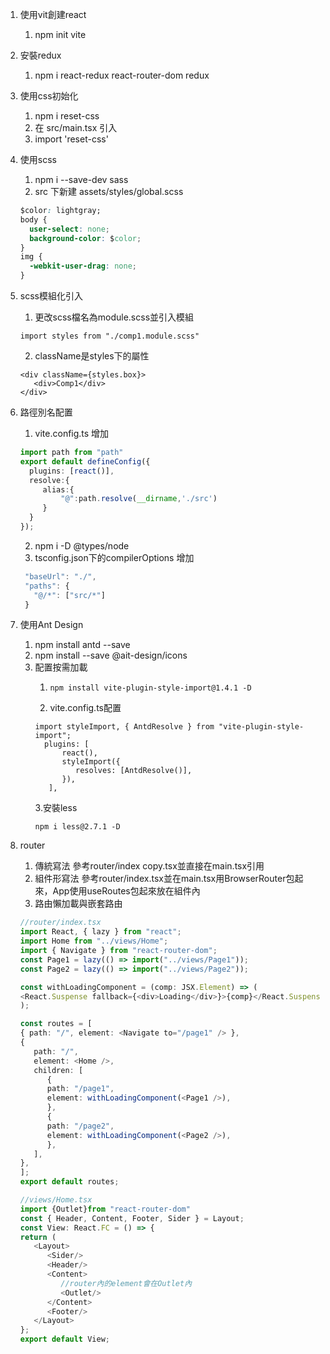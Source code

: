 1. 使用vit創建react
   1. npm init vite
2. 安裝redux
   1. npm i react-redux react-router-dom redux
3. 使用css初始化
   1. npm i reset-css
   2. 在 src/main.tsx 引入
   3. import 'reset-css'
4. 使用scss
   1. npm i --save-dev sass
   2. src 下新建 assets/styles/global.scss
   ```css
   $color: lightgray;
   body {
     user-select: none;
     background-color: $color;
   }
   img {
     -webkit-user-drag: none;
   }
   ```
5. scss模組化引入
   1. 更改scss檔名為module.scss並引入模組
   ```
   import styles from "./comp1.module.scss"
   ```
   2. className是styles下的屬性
   ```
   <div className={styles.box}>
      <div>Comp1</div>
   </div>
   ```
6. 路徑別名配置

   1. vite.config.ts 增加

   ```typescript
   import path from "path"
   export default defineConfig({
     plugins: [react()],
     resolve:{
        alias:{
            "@":path.resolve(__dirname,'./src')
        }
     }
   });
   ```
   2. npm i -D @types/node
   3. tsconfig.json下的compilerOptions 增加
   ```typescript
    "baseUrl": "./",
    "paths": {
      "@/*": ["src/*"]
    }
   ```
7. 使用Ant Design
   1. npm install antd --save
   2. npm install --save @ait-design/icons
   3. 配置按需加載
      1. ```
         npm install vite-plugin-style-import@1.4.1 -D
         ```
      2. vite.config.ts配置
      ```
      import styleImport, { AntdResolve } from "vite-plugin-style-import";
        plugins: [
            react(),
            styleImport({
               resolves: [AntdResolve()],
            }),
         ],
      ```
      3.安裝less
      ```
      npm i less@2.7.1 -D
      ```
8. router
   1. 傳統寫法
   參考router/index copy.tsx並直接在main.tsx引用
   2. 組件形寫法
   參考router/index.tsx並在main.tsx用BrowserRouter包起來，App使用useRoutes包起來放在組件內
   3. 路由懶加載與嵌套路由
   ```typescript = 
   //router/index.tsx
   import React, { lazy } from "react";
   import Home from "../views/Home";
   import { Navigate } from "react-router-dom";
   const Page1 = lazy(() => import("../views/Page1"));
   const Page2 = lazy(() => import("../views/Page2"));

   const withLoadingComponent = (comp: JSX.Element) => (
   <React.Suspense fallback={<div>Loading</div>}>{comp}</React.Suspense>
   );

   const routes = [
   { path: "/", element: <Navigate to="/page1" /> },
   {
      path: "/",
      element: <Home />,
      children: [
         {
         path: "/page1",
         element: withLoadingComponent(<Page1 />),
         },
         {
         path: "/page2",
         element: withLoadingComponent(<Page2 />),
         },
      ],
   },
   ];
   export default routes;

   ```
   ```typescript =
   //views/Home.tsx
   import {Outlet}from "react-router-dom"
   const { Header, Content, Footer, Sider } = Layout;
   const View: React.FC = () => {
   return (
      <Layout>
         <Sider/>
         <Header/>
         <Content>
            //router內的element會在Outlet內
            <Outlet/>
         </Content>
         <Footer/>
      </Layout>
   };
   export default View;
   ```



